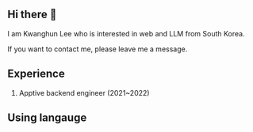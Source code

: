 ## Hi there 👋
I am Kwanghun Lee who is interested in web and LLM from South Korea.

If you want to contact me, please leave me a message.

## Experience
1. Apptive backend engineer (2021~2022)

## Using langauge 

<!--
**khuni1/khuni1** is a ✨ _special_ ✨ repository because its `README.md` (this file) appears on your GitHub profile.

Here are some ideas to get you started:

- 🔭 I’m currently working on ...
- 🌱 I’m currently learning ...
- 👯 I’m looking to collaborate on ...
- 🤔 I’m looking for help with ...
- 💬 Ask me about ...
- 📫 How to reach me: ...
- 😄 Pronouns: ...
- ⚡ Fun fact: ...
-->

